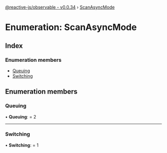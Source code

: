 [@reactive-js/observable - v0.0.34](../README.md) › [ScanAsyncMode](scanasyncmode.md)

# Enumeration: ScanAsyncMode

## Index

### Enumeration members

* [Queuing](scanasyncmode.md#queuing)
* [Switching](scanasyncmode.md#switching)

## Enumeration members

###  Queuing

• **Queuing**: = 2

___

###  Switching

• **Switching**: = 1
